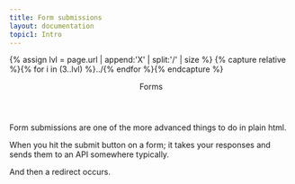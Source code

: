 ```yaml
---
title: Form submissions
layout: documentation
topic1: Intro
---
```

{% assign lvl = page.url | append:'X' | split:'/' | size %}
{% capture relative %}{% for i in (3..lvl) %}../{% endfor %}{% endcapture %}


<section id="intro" class="main-section">

<header>
  <p>Forms</p>
</header>
<p>Form submissions are one of the more advanced things to do in plain html.</p>
<p>When you hit the submit button on a form; it takes your responses and sends them to an API somewhere typically.</p>
<p>And then a redirect occurs.</p>
</section>
